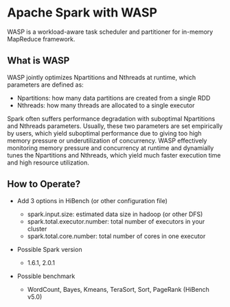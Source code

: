 # Apache Spark with WASP

WASP is a workload-aware task scheduler and partitioner for in-memory MapReduce framework.

## What is WASP
WASP jointly optimizes Npartitions and Nthreads at runtime, which parameters are defined as:

- Npartitions: how many data partitions are created from a single RDD
- Nthreads: how many threads are allocated to a single executor

Spark often suffers performance degradation with suboptimal Npartitions and Nthreads parameters. Usually, these two parameters are set empirically by users, which yield suboptimal performance due to giving too high memory pressure or underutilization of concurrency. WASP effectively monitoring memory pressure and concurrency at runtime and dynamially tunes the Npartitions and Nthreads, which yield much faster execution time and high resource utilization.

## How to Operate?
* Add 3 options in HiBench (or other configuration file)
  - spark.input.size: estimated data size in hadoop (or other DFS)
  - spark.total.executor.number: total number of executors in your cluster
  - spark.total.core.number: total number of cores in one executor

* Possible Spark version
  - 1.6.1, 2.0.1

* Possible benchmark
  - WordCount, Bayes, Kmeans, TeraSort, Sort, PageRank (HiBench v5.0)
